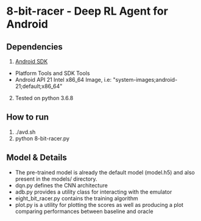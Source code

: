 # 8-bit-racer - Deep RL Agent for Android

## Dependencies
1. [Android SDK ](https://developer.android.com/studio/index.html)
  - Platform Tools and SDK Tools
  - Android API 21 Intel x86\_64 Image, i.e: "system-images;android-21;default;x86\_64"
2. Tested on python 3.6.8

## How to run
1. ./avd.sh
2. python 8-bit-racer.py

## Model & Details
- The pre-trained model is already the default model (model.h5) and also present in the models/ directory.
- dqn.py defines the CNN architecture
- adb.py provides a utility class for interacting with the emulator
- eight\_bit\_racer.py contains the training algorithm
- plot.py is a utility for plotting the scores as well as producing a plot comparing performances between baseline and oracle

